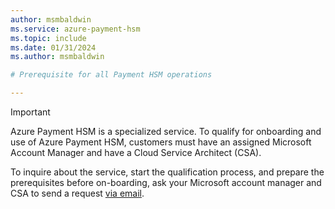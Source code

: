 ```yaml
---
author: msmbaldwin
ms.service: azure-payment-hsm
ms.topic: include
ms.date: 01/31/2024
ms.author: msmbaldwin

# Prerequisite for all Payment HSM operations

---
```


> [!IMPORTANT]
> Azure Payment HSM is a specialized service. To qualify for onboarding and use of Azure Payment HSM, customers must have an assigned Microsoft Account Manager and have a Cloud Service Architect (CSA).
>
> To inquire about the service, start the qualification process, and prepare the prerequisites before on-boarding, ask your Microsoft account manager and CSA to send a request [via email](mailto:paymentHSMRequest@microsoft.com).